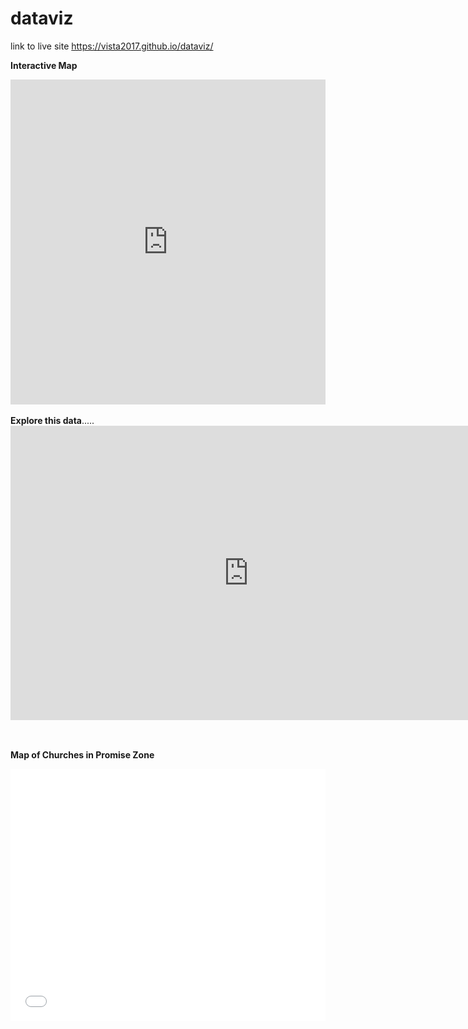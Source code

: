 # dataviz

link to live site https://vista2017.github.io/dataviz/

<b>Interactive Map</b>

<iframe width="100%" height="520" frameborder="0" src="https://vista2017.carto.com/builder/23903c36-a226-11e7-897d-0e0efa15ad62/embed" allowfullscreen webkitallowfullscreen mozallowfullscreen oallowfullscreen msallowfullscreen></iframe>
<br></br>
<b>Explore this data</b>.....
<iframe width="760.9164420485176" height="470.5" seamless frameborder="0" scrolling="no" src="https://docs.google.com/spreadsheets/d/e/2PACX-1vSP6CDMjvSJaxj1jpuY7QpyGDIrxVphFrV8945oOMqpFXVgedMvRd3VtPdBrwGv3vnRj-L5RfxzrHL6/pubchart?oid=1023353522&amp;format=interactive"></iframe>

<br> </br>
<b>Map of Churches in Promise Zone</b>

<style>.embed-container {position: relative; padding-bottom: 80%; height: 0; max-width: 100%;} .embed-container iframe, .embed-container object, .embed-container iframe{position: absolute; top: 0; left: 0; width: 100%; height: 100%;} small{position: absolute; z-index: 40; bottom: 0; margin-bottom: -15px;}</style><div class="embed-container"><iframe width="500" height="400" frameborder="0" scrolling="no" marginheight="0" marginwidth="0" title="Few churches in PZ" src="//www.arcgis.com/apps/Embed/index.html?webmap=fcc392d4fe004cf5b1e0f3298117cc1a&amp;extent=-72.722,41.7602,-72.639,41.8088&amp;zoom=true&amp;previewImage=false&amp;scale=true&amp;disable_scroll=true&amp;theme=light"></iframe></div>
